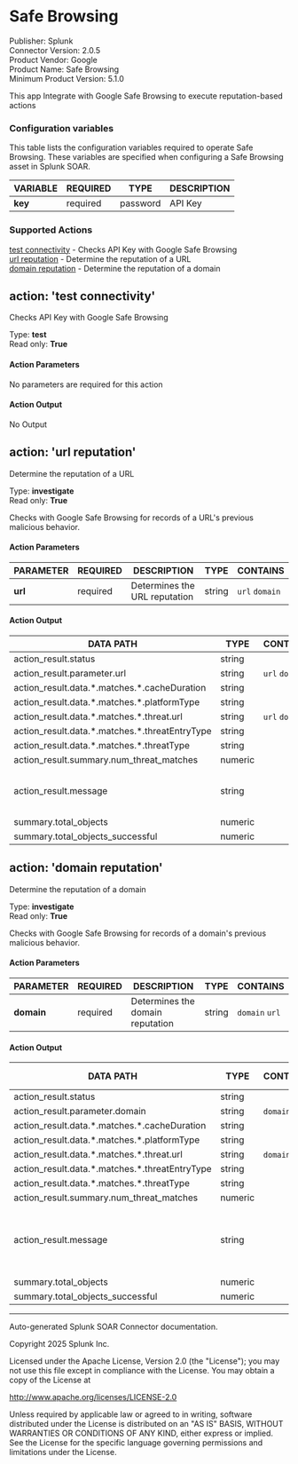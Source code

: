 # Safe Browsing

Publisher: Splunk \
Connector Version: 2.0.5 \
Product Vendor: Google \
Product Name: Safe Browsing \
Minimum Product Version: 5.1.0

This app Integrate with Google Safe Browsing to execute reputation-based actions

### Configuration variables

This table lists the configuration variables required to operate Safe Browsing. These variables are specified when configuring a Safe Browsing asset in Splunk SOAR.

VARIABLE | REQUIRED | TYPE | DESCRIPTION
-------- | -------- | ---- | -----------
**key** | required | password | API Key |

### Supported Actions

[test connectivity](#action-test-connectivity) - Checks API Key with Google Safe Browsing \
[url reputation](#action-url-reputation) - Determine the reputation of a URL \
[domain reputation](#action-domain-reputation) - Determine the reputation of a domain

## action: 'test connectivity'

Checks API Key with Google Safe Browsing

Type: **test** \
Read only: **True**

#### Action Parameters

No parameters are required for this action

#### Action Output

No Output

## action: 'url reputation'

Determine the reputation of a URL

Type: **investigate** \
Read only: **True**

Checks with Google Safe Browsing for records of a URL's previous malicious behavior.

#### Action Parameters

PARAMETER | REQUIRED | DESCRIPTION | TYPE | CONTAINS
--------- | -------- | ----------- | ---- | --------
**url** | required | Determines the URL reputation | string | `url` `domain` |

#### Action Output

DATA PATH | TYPE | CONTAINS | EXAMPLE VALUES
--------- | ---- | -------- | --------------
action_result.status | string | | success failed |
action_result.parameter.url | string | `url` `domain` | https://www.test.com |
action_result.data.\*.matches.\*.cacheDuration | string | | |
action_result.data.\*.matches.\*.platformType | string | | |
action_result.data.\*.matches.\*.threat.url | string | `url` `domain` | https://www.test.com |
action_result.data.\*.matches.\*.threatEntryType | string | | |
action_result.data.\*.matches.\*.threatType | string | | |
action_result.summary.num_threat_matches | numeric | | |
action_result.message | string | | Google Safe Browsing has no threat information about this URL |
summary.total_objects | numeric | | 1 |
summary.total_objects_successful | numeric | | 1 |

## action: 'domain reputation'

Determine the reputation of a domain

Type: **investigate** \
Read only: **True**

Checks with Google Safe Browsing for records of a domain's previous malicious behavior.

#### Action Parameters

PARAMETER | REQUIRED | DESCRIPTION | TYPE | CONTAINS
--------- | -------- | ----------- | ---- | --------
**domain** | required | Determines the domain reputation | string | `domain` `url` |

#### Action Output

DATA PATH | TYPE | CONTAINS | EXAMPLE VALUES
--------- | ---- | -------- | --------------
action_result.status | string | | success failed |
action_result.parameter.domain | string | `domain` `url` | www.test.com |
action_result.data.\*.matches.\*.cacheDuration | string | | |
action_result.data.\*.matches.\*.platformType | string | | |
action_result.data.\*.matches.\*.threat.url | string | `domain` `url` | www.test.com |
action_result.data.\*.matches.\*.threatEntryType | string | | |
action_result.data.\*.matches.\*.threatType | string | | |
action_result.summary.num_threat_matches | numeric | | |
action_result.message | string | | Google Safe Browsing has no threat information about this domain |
summary.total_objects | numeric | | 1 |
summary.total_objects_successful | numeric | | 1 |

______________________________________________________________________

Auto-generated Splunk SOAR Connector documentation.

Copyright 2025 Splunk Inc.

Licensed under the Apache License, Version 2.0 (the "License");
you may not use this file except in compliance with the License.
You may obtain a copy of the License at

http://www.apache.org/licenses/LICENSE-2.0

Unless required by applicable law or agreed to in writing,
software distributed under the License is distributed on an "AS IS" BASIS,
WITHOUT WARRANTIES OR CONDITIONS OF ANY KIND, either express or implied.
See the License for the specific language governing permissions and limitations under the License.
